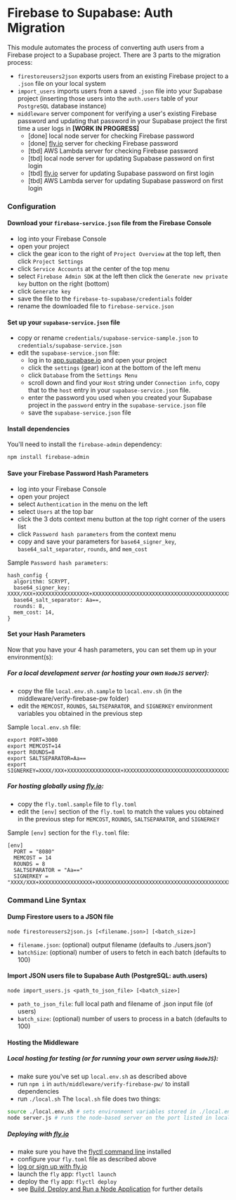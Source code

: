 # Firebase to Supabase: Auth Migration

This module automates the process of converting auth users from a Firebase project to a Supabase project.  There are 3 parts to the migration process:

- `firestoreusers2json` exports users from an existing Firebase project to a `.json` file on your local system
- `import_users` imports users from a saved `.json` file into your Supabase project (inserting those users into the `auth.users` table of your `PostgreSQL` database instance)
- `middleware` server component for verifying a user's existing Firebase password and updating that password in your Supabase project the first time a user logs in **[WORK IN PROGRESS]**
    - [done] local node server for checking Firebase password
    - [done] [fly.io](https://fly.io) server for checking Firebase password
    - [tbd] AWS Lambda server for checking Firebase password
    - [tbd] local node server for updating Supabase password on first login
    - [tbd] [fly.io](https://fly.io) server for updating Supabase password on first login
    - [tbd] AWS Lambda server for updating Supabase password on first login


### Configuration

#### Download your `firebase-service.json` file from the Firebase Console
* log into your Firebase Console
* open your project
* click the gear icon to the right of `Project Overview` at the top left, then click `Project Settings`
* click `Service Accounts` at the center of the top menu
* select `Firebase Admin SDK` at the left then click the `Generate new private key` button on the right (bottom)
* click `Generate key`
* save the file to the `firebase-to-supabase/credentials` folder
* rename the downloaded file to `firebase-service.json`

#### Set up your `supabase-service.json` file
* copy or rename `credentials/supabase-service-sample.json` to `credentials/supabase-service.json`
* edit the `supabase-service.json` file:
    * log in to [app.supabase.io](https://app.supabase.io) and open your project
    * click the `settings` (gear) icon at the bottom of the left menu
    * click `Database` from the `Settings Menu`
    * scroll down and find your `Host` string under `Connection info`, copy that to the `host` entry in your `supabase-service.json` file.
    * enter the password you used when you created your Supabase project in the `password` entry in the `supabase-service.json` file
    * save the `supabase-service.json` file

#### Install dependencies
You'll need to install the `firebase-admin` dependency:

```bash
npm install firebase-admin
```

#### Save your Firebase Password Hash Parameters
* log into your Firebase Console
* open your project
* select `Authentication` in the menu on the left
* select `Users` at the top bar
* click the 3 dots context menu button at the top right corner of the users list
* click `Password hash parameters` from the context menu
* copy and save your parameters for `base64_signer_key`, `base64_salt_separator`, `rounds`, and `mem_cost`

Sample `Password hash parameters`:
```
hash_config {
  algorithm: SCRYPT,
  base64_signer_key: XXXX/XXX+XXXXXXXXXXXXXXXXX+XXXXXXXXXXXXXXXXXXXXXXXXXXXXXXXXXXXXXXXXXXXXXXXXXXXXXXXXXXX==,
  base64_salt_separator: Aa==,
  rounds: 8,
  mem_cost: 14,
}
```

#### Set your Hash Parameters
Now that you have your 4 hash parameters, you can set them up in your environment(s):
##### For a local development server (or hosting your own `NodeJS` server):
* copy the file `local.env.sh.sample` to `local.env.sh` (in the middleware/verify-firebase-pw folder)
* edit the `MEMCOST`, `ROUNDS`, `SALTSEPARATOR`, and `SIGNERKEY` environment variables you obtained in the previous step

Sample `local.env.sh` file:
```
export PORT=3000
export MEMCOST=14
export ROUNDS=8
export SALTSEPARATOR=Aa== 
export SIGNERKEY=XXXX/XXX+XXXXXXXXXXXXXXXXX+XXXXXXXXXXXXXXXXXXXXXXXXXXXXXXXXXXXXXXXXXXXXXXXXXXXXXXXXXXX==
```
##### For hosting globally using [fly.io](https://fly.io):
* copy the `fly.toml.sample` file to `fly.toml`
* edit the `[env]` section of the `fly.toml` to match the values you obtained in the previous step for `MEMCOST`, `ROUNDS`, `SALTSEPARATOR`, and `SIGNERKEY`

Sample `[env]` section for the `fly.toml` file:
```
[env]
  PORT = "8080"
  MEMCOST = 14
  ROUNDS = 8
  SALTSEPARATOR = "Aa==" 
  SIGNERKEY = "XXXX/XXX+XXXXXXXXXXXXXXXXX+XXXXXXXXXXXXXXXXXXXXXXXXXXXXXXXXXXXXXXXXXXXXXXXXXXXXXXXXXXX=="
```

### Command Line Syntax

#### Dump Firestore users to a JSON file
`node firestoreusers2json.js [<filename.json>] [<batch_size>]`
* `filename.json`: (optional) output filename (defaults to ./users.json')
* `batchSize`: (optional) number of users to fetch in each batch (defaults to 100)

#### Import JSON users file to Supabase Auth (PostgreSQL: auth.users)

`node import_users.js <path_to_json_file> [<batch_size>]`
* `path_to_json_file`: full local path and filename of .json input file (of users)
* `batch_size`: (optional) number of users to process in a batch (defaults to 100)

#### Hosting the Middleware
##### Local hosting for testing (or for running your own server using `NodeJS`):
* make sure you've set up `local.env.sh` as described above
* run `npm i` in `auth/middleware/verify-firebase-pw/` to install dependencies 
* run `./local.sh`
The `local.sh` file does two things:
```sh
source ./local.env.sh # sets environment variables stored in ./local.env.sh
node server.js # runs the node-based server on the port listed in local.env.sh (defaults to 3000)
```
##### Deploying with [fly.io](https://fly.io)
* make sure you have the [flyctl command line](https://fly.io/docs/getting-started/installing-flyctl/) installed
* configure your `fly.toml` file as described above
* [log or sign up with fly.io](https://fly.io/docs/getting-started/login-to-fly/)
* launch the `fly` app: `flyctl launch`
* deploy the `fly` app: `flyctl deploy`
* see [Build, Deploy and Run a Node Application](https://fly.io/docs/getting-started/node/) for further details

